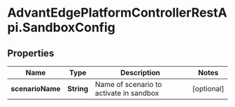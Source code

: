 # AdvantEdgePlatformControllerRestApi.SandboxConfig

## Properties
Name | Type | Description | Notes
------------ | ------------- | ------------- | -------------
**scenarioName** | **String** | Name of scenario to activate in sandbox | [optional] 


